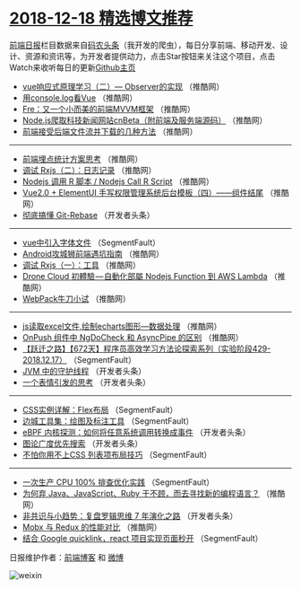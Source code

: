 # [2018-12-18 精选博文推荐](https://toutiao.qdkfweb.cn/date/2018/12/18)

[前端日报](https://qdkfweb.cn/c/news)栏目数据来自[码农头条](https://toutiao.qdkfweb.cn/)（我开发的爬虫），每日分享前端、移动开发、设计、资源和资讯等，为开发者提供动力，点击Star按钮来关注这个项目，点击Watch来收听每日的更新[Github主页](https://github.com/kujian/frontendDaily)
* [vue响应式原理学习（二）— Observer的实现](https://toutiao.qdkfweb.cn/94970.html) （推酷网）
* [用console.log看Vue](https://toutiao.qdkfweb.cn/94979.html) （推酷网）
* [Fre：又一个小而美的前端MVVM框架](https://toutiao.qdkfweb.cn/94974.html) （推酷网）
* [Node.js爬取科技新闻网站cnBeta（附前端及服务端源码）](https://toutiao.qdkfweb.cn/94978.html) （推酷网）
* [前端接受后端文件流并下载的几种方法](https://toutiao.qdkfweb.cn/94968.html) （推酷网）

***
* [前端埋点统计方案思考](https://toutiao.qdkfweb.cn/94950.html) （推酷网）
* [调试 Rxjs（二）：日志记录](https://toutiao.qdkfweb.cn/94982.html) （推酷网）
* [Nodejs 调用 R 脚本 / Nodejs Call R Script](https://toutiao.qdkfweb.cn/94966.html) （推酷网）
* [Vue2.0 + ElementUI 手写权限管理系统后台模板（四）——组件结尾](https://toutiao.qdkfweb.cn/94967.html) （推酷网）
* [彻底搞懂 Git-Rebase](https://toutiao.qdkfweb.cn/94921.html) （开发者头条）

***
* [vue中引入字体文件](https://toutiao.qdkfweb.cn/94911.html) （SegmentFault）
* [Android攻城狮前端遇坑指南](https://toutiao.qdkfweb.cn/94953.html) （推酷网）
* [调试 Rxjs（一）：工具](https://toutiao.qdkfweb.cn/94973.html) （推酷网）
* [Drone Cloud 初體驗 — 自動化部屬 Nodejs Function 到 AWS Lambda](https://toutiao.qdkfweb.cn/94961.html) （推酷网）
* [WebPack牛刀小试](https://toutiao.qdkfweb.cn/94963.html) （推酷网）

***
* [js读取excel文件,绘制echarts图形&#8212;数据处理](https://toutiao.qdkfweb.cn/94977.html) （推酷网）
* [OnPush 组件中 NgDoCheck 和 AsyncPipe 的区别](https://toutiao.qdkfweb.cn/94965.html) （推酷网）
* [【跃迁之路】【672天】程序员高效学习方法论探索系列（实验阶段429-2018.12.17）](https://toutiao.qdkfweb.cn/94917.html) （SegmentFault）
* [JVM 中的守护线程](https://toutiao.qdkfweb.cn/94928.html) （开发者头条）
* [一个表情引发的思考](https://toutiao.qdkfweb.cn/94939.html) （开发者头条）

***
* [CSS实例详解：Flex布局](https://toutiao.qdkfweb.cn/94907.html) （SegmentFault）
* [边城工具集：绘图及标注工具](https://toutiao.qdkfweb.cn/94918.html) （SegmentFault）
* [eBPF 内核探测：如何将任意系统调用转换成事件](https://toutiao.qdkfweb.cn/94929.html) （开发者头条）
* [图论广度优先搜索](https://toutiao.qdkfweb.cn/94940.html) （开发者头条）
* [不怕你用不上CSS 列表项布局技巧](https://toutiao.qdkfweb.cn/94908.html) （SegmentFault）

***
* [一次生产 CPU 100% 排查优化实践](https://toutiao.qdkfweb.cn/94919.html) （SegmentFault）
* [为何弃 Java、JavaScript、Ruby 于不顾，而去寻找新的编程语言？](https://toutiao.qdkfweb.cn/94980.html) （推酷网）
* [非共识与小趋势：复盘罗辑思维 7 年演化之路](https://toutiao.qdkfweb.cn/94930.html) （开发者头条）
* [Mobx 与 Redux 的性能对比](https://toutiao.qdkfweb.cn/94949.html) （推酷网）
* [结合 Google quicklink，react 项目实现页面秒开](https://toutiao.qdkfweb.cn/94909.html) （SegmentFault）

日报维护作者：[前端博客](https://qdkfweb.cn/) 和 [微博](https://qdkfweb.cn/go/weibo)

![weixin](https://user-images.githubusercontent.com/3055447/38468989-651132ac-3b80-11e8-8e6b-15122322a9d7.png)